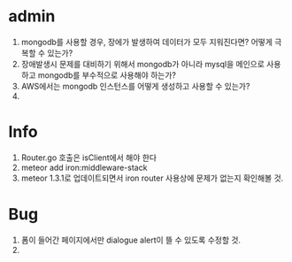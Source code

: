 # admin

1. mongodb를 사용할 경우, 장에가 발생하여 데이터가 모두 지워진다면? 어떻게 극복할 수 있는가?
2. 장애발생시 문제를 대비하기 위해서 mongodb가 아니라 mysql을 메인으로 사용하고 mongodb를 부수적으로 사용해야 하는가?
3. AWS에서는 mongodb 인스턴스를 어떻게 생성하고 사용할 수 있는가?
4. 


# Info
1. Router.go 호출은 isClient에서 해야 한다
2. meteor add iron:middleware-stack
3. meteor 1.3.1로 업데이트되면서 iron router 사용상에 문제가 없는지 확인해볼 것.


# Bug
1. 폼이 들어간 페이지에서만 dialogue alert이 뜰 수 있도록 수정할 것.
2.

